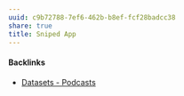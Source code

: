 ```yaml
---
uuid: c9b72788-7ef6-462b-b8ef-fcf28badcc38
share: true
title: Sniped App
---
```

#### Backlinks

* [Datasets - Podcasts](/bcf15494-4d0b-4c5f-9aeb-47a512915ed6)